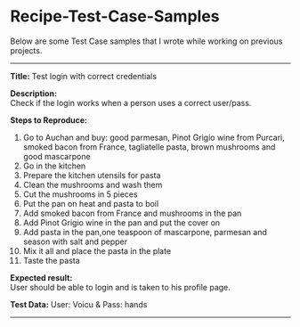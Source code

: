 # Recipe-Test-Case-Samples

Below are some Test Case samples that I wrote while working on previous projects.

-----------------

**Title:**	Test login with correct credentials

**Description:**	
Check if the login works when a person uses a correct user/pass.

**Steps to Reproduce:**	
1. Go to  Auchan and buy: good parmesan, Pinot Grigio wine from Purcari, smoked bacon from France, tagliatelle pasta, brown mushrooms and good mascarpone
2. Go in the kitchen
3. Prepare the kitchen utensils for pasta
4. Clean the mushrooms and wash them
5. Cut the mushrooms in 5 pieces
6. Put the pan on heat and pasta to boil
7. Add smoked bacon from France and mushrooms in the pan
8. Add Pinot Grigio wine in the pan and put the cover on
9. Add pasta in the pan,one teaspoon of mascarpone, parmesan and season with salt and pepper
10. Mix it all and place the pasta in the plate
11. Taste the pasta

**Expected result:**	
User should be able to login and is taken to his profile page.

**Test Data:**
User: Voicu & Pass: hands

------------------------------------
